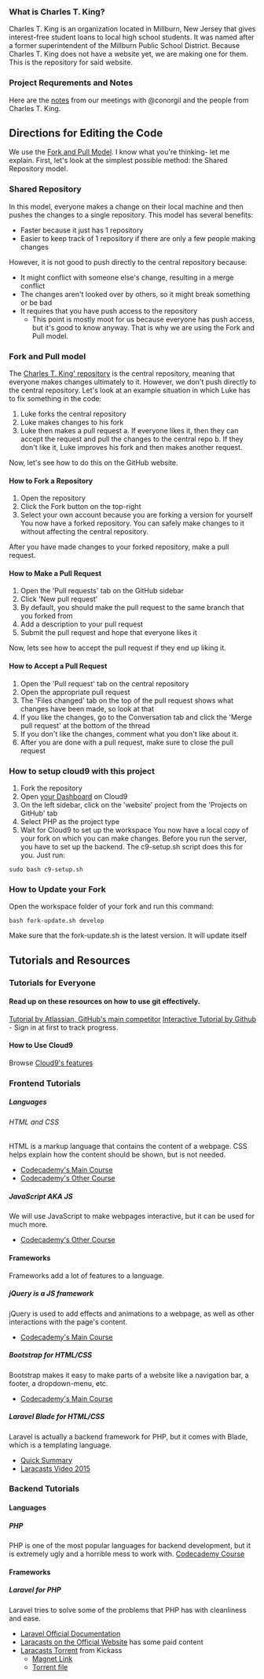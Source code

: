 ### What is Charles T. King?
Charles T. King is an organization located in Millburn, New Jersey that gives interest-free student loans to local high school students. It was named after a former superintendent of the Millburn Public School District. Because Charles T. King does not have a website yet, we are making one for them. This is the repository for said website.

### Project Requrements and Notes
Here are the [notes](https://drive.google.com/open?id=0BxEuMs2jIxWfV0VNQ1ZzZFJpUkU&authuser=0) from our meetings with @conorgil and the people from Charles T. King.

Directions for Editing the Code
-------------------------------
We use the [Fork and Pull Model](https://help.github.com/articles/using-pull-requests/). I know what you're thinking- let me explain. First, let's look at the simplest possible method: the Shared Repository model.

### Shared Repository
In this model, everyone makes a change on their local machine and then pushes the changes to a single repository. This model has several benefits:
* Faster because it just has 1 repository
* Easier to keep track of 1 repository if there are only a few people making changes

However, it is not good to push directly to the central repository because:
* It might conflict with someone else's change, resulting in a merge conflict
* The changes aren't looked over by others, so it might break something or be bad
* It requires that you have push access to the repository
	* This point is mostly moot for us because everyone has push access, but it's good to know anyway.
That is why we are using the Fork and Pull model.

### Fork and Pull model
The [Charles T. King' repository](https://github.com/Charles-T-King/website) is the central repository, meaning that everyone makes changes ultimately to it. However, we don't push directly to the central repository. Let's look at an example situation in which Luke has to fix something in the code:
1. Luke forks the central repository
2. Luke makes changes to his fork
3. Luke then makes a pull request
	a. If everyone likes it, then they can accept the request and pull the changes to the central repo
	b. If they don't like it, Luke improves his fork and then makes another request.

Now, let's see how to do this on the GitHub website.
#### How to Fork a Repository
1. Open the repository
2. Click the Fork button on the top-right
3. Select your own account because you are forking a version for yourself
You now have a forked repository. You can safely make changes to it without affecting the central repository.

After you have made changes to your forked repository, make a pull request.
#### How to Make a Pull Request
1. Open the 'Pull requests' tab on the GitHub sidebar
2. Click 'New pull request'
3. By default, you should make the pull request to the same branch that you forked from
4. Add a description to your pull request
5. Submit the pull request and hope that everyone likes it

Now, lets see how to accept the pull request if they end up liking it.
#### How to Accept a Pull Request
1. Open the 'Pull request' tab on the central repository
2. Open the appropriate pull request
3. The 'Files changed' tab on the top of the pull request shows what changes have been made, so look at that
4. If you like the changes, go to the Conversation tab and click the 'Merge pull request' at the bottom of the thread
5. If you don't like the changes, comment what you don't like about it.
6. After you are done with a pull request, make sure to close the pull request

### How to setup cloud9 with this project
1. Fork the repository
2. Open [your Dashboard](https://c9.io/dashboard.html) on Cloud9
3. On the left sidebar, click on the 'website' project from the 'Projects on GitHub' tab
4. Select PHP as the project type
5. Wait for Cloud9 to set up the workspace
You now have a local copy of your fork on which you can make changes.
Before you run the server, you have to set up the backend. The c9-setup.sh script does this for you. Just run:
```shell
sudo bash c9-setup.sh
```

### How to Update your Fork
Open the workspace folder of your fork and run this command:

``` shell
bash fork-update.sh develop
```

Make sure that the fork-update.sh is the latest version. It will update itself

Tutorials and Resources
-----------------------

### Tutorials for Everyone
#### Read up on these resources on how to use git effectively.

[Tutorial by Atlassian, GitHub's main competitor](https://www.atlassian.com/git/tutorials/)
[Interactive Tutorial by Github](https://try.github.io/levels/1/challenges/1) - Sign in at first to track progress.

#### How to Use Cloud9
Browse [Cloud9's features](https://c9.io/#features)

### Frontend Tutorials

##### Languages
###### HTML and CSS
HTML is a markup language that contains the content of a webpage. CSS helps explain how the content should be shown, but is not needed.
* [Codecademy's Main Course](http://www.codecademy.com/skills/make-a-website)
* [Codecademy's Other Course](http://www.codecademy.com/tracks/web)

##### JavaScript AKA JS
We will use JavaScript to make webpages interactive, but it can be used for much more.
* [Codecademy's Other Course](http://www.codecademy.com/tracks/javascript)

#### Frameworks
Frameworks add a lot of features to a language.

##### jQuery is a JS framework
jQuery is used to add effects and animations to a webpage, as well as other interactions with the page's content.
* [Codecademy's Main Course](http://www.codecademy.com/en/skills/make-an-interactive-website/topics/jquery-events/jquery-user-events)

##### Bootstrap for HTML/CSS
Bootstrap makes it easy to make parts of a website like a navigation bar, a footer, a dropdown-menu, etc.
* [Codecademy's Main Course](http://www.codecademy.com/en/skills/make-a-website/topics/bootstrap-components/bootstrap-intro)

##### Laravel Blade for HTML/CSS
Laravel is actually a backend framework for PHP, but it comes with Blade, which is a templating language.
* [Quick Summary](http://laravel.com/docs/5.0/templates)
* [Laracasts Video 2015](https://laracasts.com/series/laravel-5-fundamentals/episodes/5)

### Backend Tutorials
#### Languages
##### PHP
PHP is one of the most popular languages for backend development, but it is extremely ugly and a horrible mess to work with.
[Codecademy Course](www.codecademy.com/tracks/php)

#### Frameworks
##### Laravel for PHP
Laravel tries to solve some of the problems that PHP has with cleanliness and ease.
* [Laravel Official Documentation](http://laravel.com/docs/5.0)
* [Laracasts on the Official Website](https://laracasts.com/) has some paid content
* [Laracasts Torrent](http://kickass.to/laracasts-laravel-5-from-scratch-2014-t9798375.html) from Kickass
	* [Magnet Link](magnet:?xt=urn:btih:C6E3B62BC0AE5108FA5FCE576957890184B29B2D&dn=laracasts+laravel+5+from+scratch+2014&tr=udp%3A%2F%2Fopen.demonii.com%3A1337%2Fannounce)
	* [Torrent file](http://torcache.net/torrent/C6E3B62BC0AE5108FA5FCE576957890184B29B2D.torrent?title=[kickass.to]laracasts.laravel.5.from.scratch.2014)
